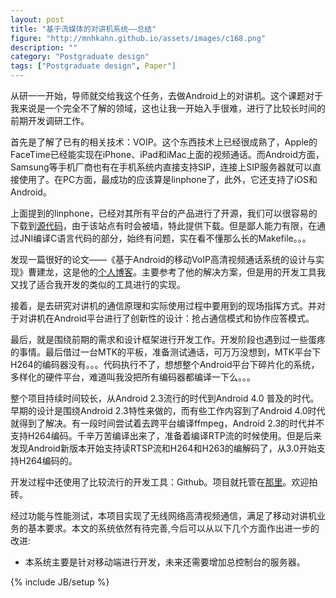 ```yaml
---
layout: post
title: "基于流媒体的对讲机系统——总结"
figure: "http://mnhkahn.github.io/assets/images/c168.png"
description: ""
category: "Postgraduate design"
tags: ["Postgraduate design", Paper"]
---
```


从研一一开始，导师就交给我这个任务，去做Android上的对讲机。这个课题对于我来说是一个完全不了解的领域，这也让我一开始入手很难，进行了比较长时间的前期开发调研工作。

首先是了解了已有的相关技术：VOIP。这个东西技术上已经很成熟了，Apple的FaceTime已经能实现在iPhone、iPad和iMac上面的视频通话。而Android方面，Samsung等手机厂商也有在手机系统内直接支持SIP，连接上SIP服务器就可以直接使用了。在PC方面，最成功的应该算是linphone了，此外，它还支持了iOS和Android。

上面提到的linphone，已经对其所有平台的产品进行了开源，我们可以很容易的下载到[源代码](http://www.linphone.org/eng/download/git.html)，由于该站点有时会被墙，特此提供下载。但是鄙人能力有限，在通过JNI编译C语言代码的部分，始终有问题，实在看不懂那么长的Makefile。。。

发现一篇很好的论文——《基于Android的移动VoIP高清视频通话系统的设计与实现》曹建龙，这是他的[个人博客](http://blog.csdn.net/cazicaquw/article/details/8650543)。主要参考了他的解决方案，但是用的开发工具我又找了适合我开发的类似的工具进行的实现。

接着，是去研究对讲机的通信原理和实际使用过程中要用到的现场指挥方式。并对于对讲机在Android平台进行了创新性的设计：抢占通信模式和协作应答模式。

最后，就是围绕前期的需求和设计框架进行开发工作。开发阶段也遇到过一些蛋疼的事情。最后借过一台MTK的平板，准备测试通话，可万万没想到，MTK平台下H264的编码器没有。。。代码执行不了，想想整个Android平台下碎片化的系统，多样化的硬件平台，难道叫我没把所有编码器都编译一下么。。。

整个项目持续时间较长，从Android 2.3流行的时代到Android 4.0 普及的时代。早期的设计是围绕Android 2.3特性来做的，而有些工作内容到了Android 4.0时代就得到了解决。有一段时间尝试着去跨平台编译ffmpeg，Android 2.3的时代并不支持H264编码。千辛万苦编译出来了，准备着编译RTP流的时候使用。但是后来发现Android新版本开始支持读RTSP流和H264和H263的编解码了，从3.0开始支持H264编码的。

开发过程中还使用了比较流行的开发工具：Github。项目就托管在[那里](https://github.com/mnhkahn/cInterphone)。欢迎拍砖。

经过功能与性能测试，本项目实现了无线网络高清视频通信，满足了移动对讲机业务的基本要求。本文的系统依然有待完善,今后可以从以下几个方面作出进一步的改进:

+ 本系统主要是针对移动端进行开发，未来还需要增加总控制台的服务器。

{% include JB/setup %}